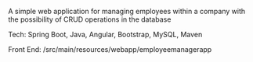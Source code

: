 A simple web application for managing employees within a company with the possibility of CRUD operations in the database

Tech: Spring Boot, Java, Angular, Bootstrap, MySQL, Maven

Front End: /src/main/resources/webapp/employeemanagerapp
